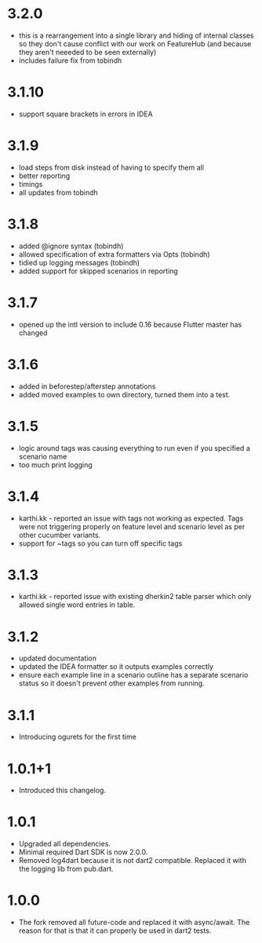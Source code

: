 3.2.0
=====
* this is a rearrangement into a single library and hiding of internal classes so they don't
cause conflict with our work on FeatureHub (and because they aren't neeeded to be seen externally)
* includes failure fix from tobindh 

3.1.10
=====
* support square brackets in errors in IDEA

3.1.9
=======
* load steps from disk instead of having to specify them all
* better reporting
* timings
* all updates from tobindh

3.1.8
=======
* added @ignore syntax (tobindh)
* allowed specification of extra formatters via Opts (tobindh)
* tidied up logging messages (tobindh)
* added support for skipped scenarios in reporting

3.1.7
=======
* opened up the intl version to include 0.16 because Flutter master has changed

3.1.6
=======
* added in beforestep/afterstep annotations
* added moved examples to own directory, turned them into a test.

3.1.5
=======
* logic around tags was causing everything to run even if you specified a scenario name
* too much print logging

3.1.4
=======
* karthi.kk - reported an issue with tags not working as expected. Tags were not triggering
properly on feature level and scenario level as per other cucumber variants. 
* support for ~tags so you can turn off specific tags

3.1.3
=======
* karthi.kk - reported issue with existing dherkin2 table parser
which only allowed single word entries in table.
 
3.1.2
=======
* updated documentation
* updated the IDEA formatter so it outputs examples correctly
* ensure each example line in a scenario outline has a separate scenario status so it doesn't
prevent other examples from running. 

3.1.1
=======
* Introducing ogurets for the first time

1.0.1+1
=======
* Introduced this changelog.

1.0.1
=======
* Upgraded all dependencies.
* Minimal required Dart SDK is now 2.0.0.
* Removed log4dart because it is not dart2 compatible. Replaced it with the logging lib from pub.dart.

1.0.0
=======
* The fork removed all future-code and replaced it with async/await. The reason for that is that it can properly be used in dart2 tests.
